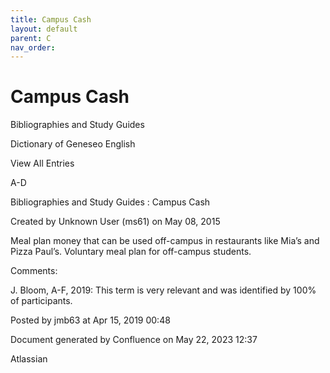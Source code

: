 ```yaml
---
title: Campus Cash
layout: default
parent: C
nav_order:
---
```


# Campus Cash

Bibliographies and Study Guides

Dictionary of Geneseo English

View All Entries

A-D

Bibliographies and Study Guides : Campus Cash

Created by  Unknown User (ms61) on May 08, 2015

Meal plan money that can be used off-campus in restaurants like Mia’s and Pizza Paul’s. Voluntary meal plan for off-campus students.

Comments:

J. Bloom, A-F, 2019: This term is very relevant and was identified by 100% of participants. 

Posted by jmb63 at Apr 15, 2019 00:48

Document generated by Confluence on May 22, 2023 12:37

Atlassian
